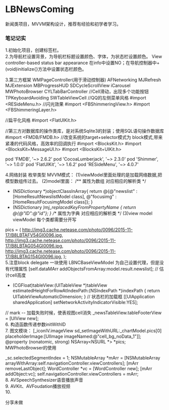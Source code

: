 # LBNewsComing
新闻类项目，MVVM架构设计，推荐有经验和初学者学习。


### 笔记记实

1.初始化项目，创建标签栏。<br>
2.为导航栏设置背景，为导航栏标题设置颜色、字体，为状态栏设置颜色。
View controller-based status bar appearance 在info中设置NO；在导航控制器中+(void)initialize{}方法中设置状态栏颜色。<br>

3.第三方框架
WMPageController(用于滑动控制器)
AFNetworking
MJRefresh
MJExtension
MBProgressHUD
SDCycleScrollView
iCarousel
MWPhotoBrowser
CYLTabBarController
//Cell滑动，出现多个功能按钮
TPKeyboardAvoiding
SWTableViewCell
//QQ的左侧菜单风格
#import <RESideMenu.h>
//闪光效果
#import <FBShimmeringView.h>
#import <FBShimmeringLayer.h>

//扁平化风格
#import <FlatUIKit.h>

//第三方对数据库的操作类库，是对系统Sqlite3的封装；使用SQL语句操作数据库
#import <FMDB/FMDB.h>
//改变系统的target+selector模式为 block模式,带来紧凑的代码风格，高效率的回调执行
#import <BlocksKit.h>
#import <BlocksKit+MessageUI.h>
#import <BlocksKit+UIKit.h>

pod 'FMDB', '~> 2.6.2'
pod 'CocoaLumberjack', '~> 2.3.0'
pod 'Shimmer', '~> 1.0.0'
pod 'FlatUIKit', '~> 1.6.2'
pod 'RESideMenu', '~> 4.0.7'<br>

4.网络封装
枚举类型
MVVM模式：
(1)viewModel里面处理的是加载网络数据,把模型数组传过去。
(2)model里面：
/** 属性为数组 对应相应的解析类 */
+ (NSDictionary *)objectClassInArray{
    return @{@"newslist" : [HomeResultNewslistModel class], @"focusimg" : [HomeResultFocusimgModel class]};
}
+ (NSDictionary *)mj_replacedKeyFromPropertyName {
    return @{@"ID":@"id"};
}
/** 属性为字典 对应相应的解析类 */
(3)view model viewModel 每个类都需要分开写

pics = (
        http://img3.cache.netease.com/photo/0096/2015-11-17/B8LBTAFV54GI0096.jpg,
        http://img3.cache.netease.com/photo/0096/2015-11-17/B8LBTAG054GI0096.jpg,
        http://img3.cache.netease.com/photo/0096/2015-11-17/B8LBTAG154GI0096.jpg,
        );<br>
5.注意block delegate 一块使用
LBNCBaseViewModel
为自己设置代理，但是没有代理属性
[self.dataMArr addObjectsFromArray:model.result.newslist];
// 估计cell高度
- (CGFloat)tableView:(UITableView *)tableView estimatedHeightForRowAtIndexPath:(NSIndexPath *)indexPath {
    return UITableViewAutomaticDimension;
}
// 状态栏的加载框
[[UIApplication sharedApplication] setNetworkActivityIndicatorVisible:YES];

// mark -- 加载失败时候，使表视图cell消失
_newsTableView.tableFooterView = [UIView new];
<br>
6.
构造函数传递参数initWithID
<br>
7.
图文模块：
[_iconIV.imageView sd_setImageWithURL:_chartModel.pics[0] placeholderImage:[UIImage imageNamed:@"cell_bg_noData_1"]];
@property (nonatomic, strong) NSArray<NSURL *> *pics;
MWPhotoBrowser的使用

_sc.selectedSegmentIndex = 1;
NSMutableArray *mArr = [NSMutableArray arrayWithArray:self.navigationController.viewControllers];
[mArr removeLastObject];
WordController *vc = [WordController new];
[mArr addObject:vc];
self.navigationController.viewControllers = mArr;
<br>
8.
AVSpeechSynthesizer语音播放声音
<br>
9.
AVKit、AVFoudation播放视频
<br>
10.

分享未做
<br>

